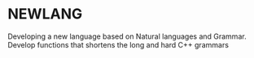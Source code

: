 # NEWLANG
Developing a new language based on Natural languages and Grammar.
Develop functions that shortens the long and hard C++ grammars
